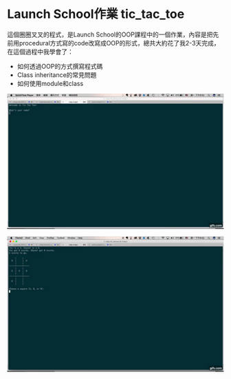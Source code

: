 # Launch School作業 tic_tac_toe

這個圈圈叉叉的程式，是Launch School的OOP課程中的一個作業，內容是把先前用procedural方式寫的code改寫成OOP的形式，總共大約花了我2-3天完成，在這個過程中我學會了：

+ 如何透過OOP的方式撰寫程式碼
+ Class inheritance的常見問題
+ 如何使用module和class

![](images/tic_tac_toe_1.gif)

![](images/tic_tac_toe_2.gif)